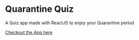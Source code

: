 # Quarantine Quiz 

A Quiz app made with ReactJS to enjoy your Quarantine period

[Checkout the App here](https://competent-johnson-68dfb4.netlify.app/)
